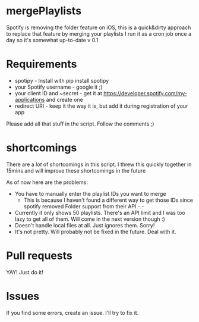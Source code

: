 # mergePlaylists
Spotify is removing the folder feature on iOS, this is a quick&amp;dirty approach to replace that feature by merging your playlists
I run it as a cron job once a day so it's somewhat up-to-date
v 0.1


# Requirements 
* spotipy - Install with pip install spotipy
* your Spotify username - google it ;)
* your client ID and ~secret - get it at https://developer.spotify.com/my-applications and create one
* redirect URI - keep it the way it is, but add it during registration of your app

Please add all that stuff in the script. Follow the comments ;)

# shortcomings

There are a *lot* of shortcomings in this script. I threw this quickly together in 15mins and will improve these shortcomings in the future

As of now here are the problems:
* You have to manually enter the playlist IDs you want to merge
  * This is because I haven't found a different way to get those IDs since spotify removed Folder support from their API -.-
* Currently it only shows 50 playlists. There's an API limit and I was too lazy to get all of them. Will come in the next version though :)
* Doesn't handle local files at all. Just ignores them. Sorry!
* It's not pretty. Will probably not be fixed in the future. Deal with it.

# Pull requests

YAY! Just do it!

# Issues

If you find some errors, create an issue.
I'll try to fix it.